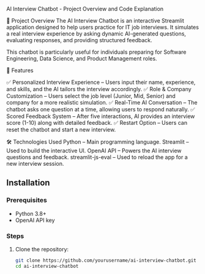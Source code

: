 AI Interview Chatbot - Project Overview and Code Explanation

📌 Project Overview
The AI Interview Chatbot is an interactive Streamlit application designed to help users practice for IT job interviews. It simulates a real interview experience by asking dynamic AI-generated questions, evaluating responses, and providing structured feedback.

This chatbot is particularly useful for individuals preparing for Software Engineering, Data Science, and Product Management roles.

🔹 Features

✅ Personalized Interview Experience – Users input their name, experience, and skills, and the AI tailors the interview accordingly.
✅ Role & Company Customization – Users select the job level (Junior, Mid, Senior) and company for a more realistic simulation.
✅ Real-Time AI Conversation – The chatbot asks one question at a time, allowing users to respond naturally.
✅ Scored Feedback System – After five interactions, AI provides an interview score (1-10) along with detailed feedback.
✅ Restart Option – Users can reset the chatbot and start a new interview.

🛠️ Technologies Used
Python – Main programming language.
Streamlit – Used to build the interactive UI.
OpenAI API – Powers the AI interview questions and feedback.
streamlit-js-eval – Used to reload the app for a new interview session.

## Installation  

### Prerequisites  
- Python 3.8+  
- OpenAI API key  

### Steps  
1. Clone the repository:  
   ```bash
   git clone https://github.com/yourusername/ai-interview-chatbot.git
   cd ai-interview-chatbot
